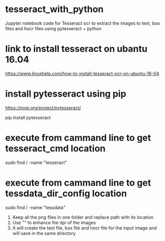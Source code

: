 # tesseract_with_python
Jupyter notebook code for Tesseract ocr to extract the images to text, box files and hocr files using pytesseract + python

# link to install tesseract on ubantu 16.04
https://www.linuxhelp.com/how-to-install-tesseract-ocr-on-ubuntu-16-04

# install pytesseract using pip
https://pypi.org/project/pytesseract/
    
pip install pytesseract    

# execute from cammand line to get tesseract_cmd location
sudo find / -name "tesseract"

# execute from cammand line to get tessdata_dir_config location
sudo find / -name "tessdata" 

1. Keep all the png files in one folder and replace path with its location
2. Use "" to enhance the dpi of the images
3. It will create the text file, box file and hocr file for the input image and will save in the same directory
